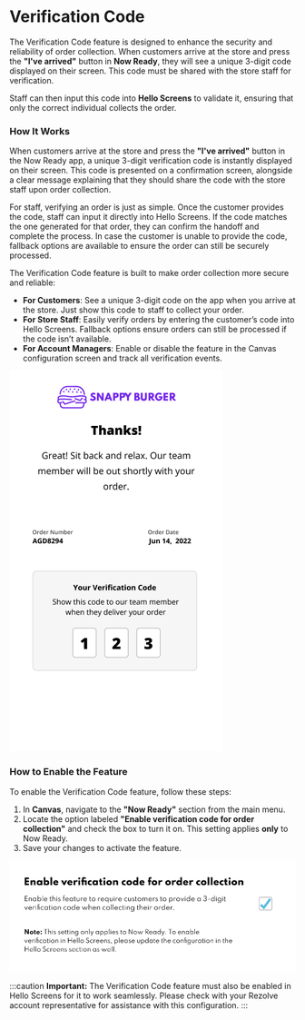 # Verification Code

The Verification Code feature is designed to enhance the security and reliability of order collection. When customers arrive at the store and press the **"I've arrived"** button in **Now Ready**, they will see a unique 3-digit code displayed on their screen. This code must be shared with the store staff for verification.

Staff can then input this code into **Hello Screens** to validate it, ensuring that only the correct individual collects the order. 

### **How It Works**

When customers arrive at the store and press the **"I've arrived"** button in the Now Ready app, a unique 3-digit verification code is instantly displayed on their screen. This code is presented on a confirmation screen, alongside a clear message explaining that they should share the code with the store staff upon order collection.

For staff, verifying an order is just as simple. Once the customer provides the code, staff can input it directly into Hello Screens. If the code matches the one generated for that order, they can confirm the handoff and complete the process. In case the customer is unable to provide the code, fallback options are available to ensure the order can still be securely processed.

The Verification Code feature is built to make order collection more secure and reliable:

- **For Customers**: See a unique 3-digit code on the app when you arrive at the store. Just show this code to staff to collect your order.
- **For Store Staff**: Easily verify orders by entering the customer’s code into Hello Screens. Fallback options ensure orders can still be processed if the code isn’t available.
- **For Account Managers**: Enable or disable the feature in the Canvas configuration screen and track all verification events.


![](../assets/now-ready-verification-code-1.png)


### **How to Enable the Feature**

To enable the Verification Code feature, follow these steps:

1. In **Canvas**, navigate to the **"Now Ready"** section from the main menu.
2. Locate the option labeled **"Enable verification code for order collection"** and check the box to turn it on. This setting applies **only** to Now Ready.
3. Save your changes to activate the feature.

![](../assets/now-ready-verification-code-2.png)

:::caution
**Important:** The Verification Code feature must also be enabled in Hello Screens for it to work seamlessly. Please check with your Rezolve account representative for assistance with this configuration.
:::

